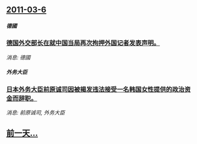## [2011-03-6](/news/2011/03/6/index.md)

##### 德國
### [德国外交部长在就中国当局再次拘押外国记者发表声明。](/news/2011/03/6/德国外交部长在就中国当局再次拘押外国记者发表声明.md)
_消息: 德國_

##### 外务大臣
### [日本外务大臣前原诚司因被揭发违法接受一名韩国女性提供的政治资金而辞职。](/news/2011/03/6/日本外务大臣前原诚司因被揭发违法接受一名韩国女性提供的政治资金而辞职.md)
_消息: 前原诚司, 外务大臣_

## [前一天...](/news/2011/03/5/index.md)

